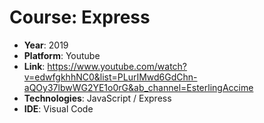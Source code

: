 # Course: Express

- **Year**: 2019
- **Platform**: Youtube
- **Link**: https://www.youtube.com/watch?v=edwfgkhhNC0&list=PLurIMwd6GdChn-aQOy37lbwWG2YE1o0rG&ab_channel=EsterlingAccime
- **Technologies**: JavaScript / Express
- **IDE**: Visual Code
